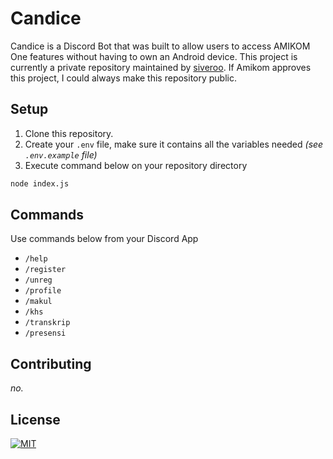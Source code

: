 # Candice

Candice is a Discord Bot that was built to allow users to access AMIKOM One features without having to own an Android device. This project is currently a private repository maintained by [siveroo](https://github.com/siveroo/). If Amikom approves this project, I could always make this repository public.

## Setup

1. Clone this repository.
2. Create your `.env` file, make sure it contains all the variables needed *(see `.env.example` file)*
3. Execute command below on your repository directory
```bash
node index.js
```

## Commands
Use commands below from your Discord App
- `/help`
- `/register`
- `/unreg`
- `/profile`
- `/makul`
- `/khs`
- `/transkrip`
- `/presensi`

## Contributing
*no.*

## License
[![MIT](https://img.shields.io/badge/License-MIT-yellow.svg)](https://opensource.org/licenses/MIT)
